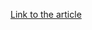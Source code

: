 [Link to the article](https://vblocalhost.com/conference/presentations/operation-newton-hi-kimsuky-did-an-appleseed-really-fall-on-newtons-head/)
